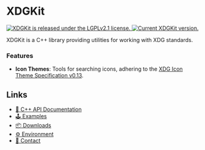 # XDGKit

<p align="left">
  <a href="https://github.com/CuarzoSoftware/XDGKit/blob/main/LICENSE">
    <img src="https://img.shields.io/badge/license-LGPLv2.1-blue.svg" alt="XDGKit is released under the LGPLv2.1 license." />
  </a>
  <a href="https://github.com/CuarzoSoftware/XDGKit">
    <img src="https://img.shields.io/badge/version-1.0.0-brightgreen" alt="Current XDGKit version." />
  </a>
</p>

XDGKit is a C++ library providing utilities for working with XDG standards.

### Features

- **Icon Themes**: Tools for searching icons, adhering to the [XDG Icon Theme Specification v0.13](https://specifications.freedesktop.org/icon-theme-spec/latest/#overview).

## Links

* [📖 C++ API Documentation](https://cuarzosoftware.github.io/XDGKit/annotated.html)
* [🕹️ Examples](https://cuarzosoftware.github.io/XDGKit/examples_page.html)
* [📦 Downloads](https://cuarzosoftware.github.io/XDGKit/downloads_page.html)
* [⚙️ Environment](https://cuarzosoftware.github.io/XDGKit/environment_page.html)
* [💬 Contact](https://cuarzosoftware.github.io/XDGKit/contact_page.html)
